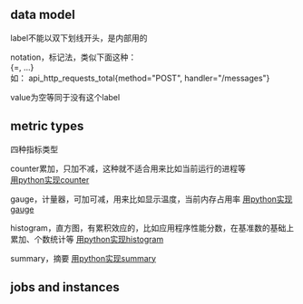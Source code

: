 ## data model

label不能以双下划线开头，是内部用的  

notation，标记法，类似下面这种：  
<metric name>{<label name>=<label value>, ...}  
如： api_http_requests_total{method="POST", handler="/messages"}

value为空等同于没有这个label

## metric types

四种指标类型

counter累加，只加不减，这种就不适合用来比如当前运行的进程等  
[用python实现counter](https://github.com/prometheus/client_python#counter)  

gauge，计量器，可加可减，用来比如显示温度，当前内存占用率
[用python实现gauge](https://github.com/prometheus/client_python#gauge)

histogram，直方图，有累积效应的，比如应用程序性能分数，在基准数的基础上累加、个数统计等
[用python实现histogram](https://github.com/prometheus/client_python#histogram)

summary，摘要
[用python实现summary](https://github.com/prometheus/client_python#summary)

## jobs and instances

